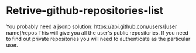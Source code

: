 # Retrive-github-repositories-list
You probably need a jsonp solution: https://api.github.com/users/[user name]/repos
This will give you all the user's public repositories. If you need to find out private repositories you will need to authenticate as the particular user. 
